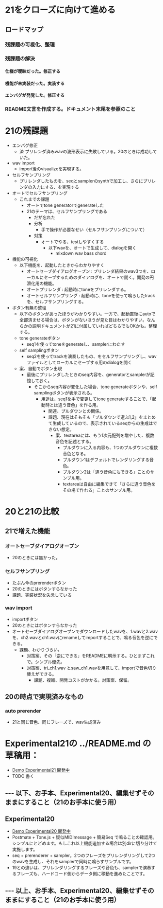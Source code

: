 
# 21をクローズに向けて進める
## ロードマップ
### 残課題の可視化、整理
### 残課題の解決
#### 仕様が曖昧だった。修正する
#### 機能が未実装だった。実装する
#### エンバグが発覚した。修正する
### README文言を作成する。ドキュメント末尾を参照のこと

# 21の残課題
- エンバグ修正
  - 済 プリレンダ済みwavの波形表示に失敗している。20のときは成功していた。
- wav import
  - import後のvisualizeを実現する。
- セルフサンプリング
  - プリレンダしたものを、seqとsamplerのsynthで加工し、さらにプリレンダの入力にする、を実現する
- オートでセルフサンプリング
    - これまでの課題
        - オートでtone generatorでgenerateした
        - 21のテーマは、セルフサンプリングである
            - だが忘れた
            - 分析
                - 手で操作が必要なせい（セルフサンプリングについて）
            - 対策
                - オートでやる、testしやすくする
                    - 以下wavを、オートで生成して、dialogを開く
                        - mixdown wav bass chord
- 機能の可視化
  - 以下機能を、起動したときからわかりやすく
    - オートセーブダイアログオープン : プリレンダ結果のwav3つを、ローカルにセーブするためのダイアログを、オートで開く。開発の円滑化用の機能。
    - オートプリレンダ : 起動時にtoneをプリレンダする。
    - オートセルフサンプリング : 起動時に、toneを使って鳴らしたtrackを、セルフサンプリングする。
- ボタン有無の整理
  - 以下のボタンがあったほうがわかりやすい。一方で、起動直後にautoで全部済ませる場合は、ボタンがないほうが見た目はわかりやすい。なんらかの説明ドキュメントが21に付属していればどちらでもOKかも。整理する。
  - tone generateボタン
    - seq1を使ってtoneをgenerateし、samplerにわたす
  - self samplingボタン
    - seq2を使ってtrackを演奏したもの、をセルフサンプリングし、wavファイルとしてローカルにセーブする用のdialogを開く
  - 案、自動でボタン出現
    - 最後にプリレンダしたときのseq内容を、generatorとsamplerが記憶しておく。
      - そこからseq内容が変化した場合、tone generateボタンや、self samplingボタンが表示される。
        - 用途は、seq1を手で変更してtone generateすることで、「起動時とは違う音色」を作る用。
          - 関連、プルダウンとの関係。
          - 課題、現在はそもそも「プルダウンで選ぶ1,2」をまとめて生成しているので、表示されているseqからの生成はできない想定。
            - 案、textareaには、もう1次元配列を増やした、複数音色を記述とする。
              - プルダウンに入る内容も、1つのプルダウンに複数音色となる。
              - プルダウン1はデフォルトでレンダリングする音色。
              - プルダウン2は「違う音色にもできる」ことのサンプル用。
              - textareaは自由に編集できて「さらに違う音色をその場で作れる」ことのサンプル用。

# 20と21の比較

## 21で増えた機能
### オートセーブダイアログオープン
- 20のときには無かった。
### セルフサンプリング
- たぶん今のprerenderボタン
- 20のときにはボタンすらなかった
- 課題、実装状況を失念している
### wav import
- importボタン
- 20のときにはボタンすらなかった
- オートセーブダイアログオープンでダウンロードしたwavを、1.wavと2.wavを、ch2.wavとch1.wavにrenameしてimportすることで、鳴る音色を逆にできる。
  - 課題、わかりづらい。
    - 対策案、その「逆にできる」をREADMEに明示する。ひとまずこれで。シンプル優先。
    - 対策案、tri_ch1.wav とsaw_ch1.wavを用意して、importで音色切り替えができる。
      - 課題、複雑、開発コストがかかる。対策案、保留。

## 20の時点で実現済みなもの
### auto prerender
- 21と同じ音色、同じフレーズで、wav生成済み

# Experimental21の ../README.md の草稿用：

- [Demo Experimental21 開発中](https://cat2151.github.io/postmate-midi-experimental/experimental21/)
- TODO 書く

## --- 以下、お手本、Experimental20、編集せずそのままにすること（21のお手本に使う用）
## Experimental20
- [Demo Experimental20 開発中](https://cat2151.github.io/postmate-midi-experimental/experimental20/)
- Postmate + Tone.js + 疑似MIDImessage + 簡易Seq で鳴ることの確認用。シンプルにとどめます。もしこれ以上機能追加する場合は別dirに切り分けて実施します。
- seq + prerenderer + sampler。2つのフレーズをプリレンダリングして2つのwavを生成し、それをsamplerで同時に鳴らすサンプルです。
- 19との違いは、プリレンダリングするフレーズや音色も、samplerで演奏するフレーズも、ハードコード側からデータ側に移動を進めたことです。
## --- 以上、お手本、Experimental20、編集せずそのままにすること（21のお手本に使う用）

